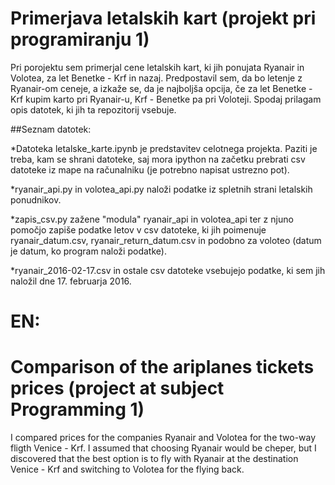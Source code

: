 # Primerjava letalskih kart (projekt pri programiranju 1)

Pri porojektu sem primerjal cene letalskih kart, ki jih ponujata Ryanair in Volotea, za let Benetke - Krf in nazaj. Predpostavil sem, da bo letenje z Ryanair-om ceneje, a izkaže se, da je najboljša opcija, če za let Benetke - Krf kupim karto pri Ryanair-u, Krf - Benetke pa pri Voloteji. Spodaj prilagam opis datotek, ki jih ta repozitorij vsebuje.

##Seznam datotek:

  *Datoteka letalske_karte.ipynb je predstavitev celotnega projekta. Paziti je treba, kam se shrani datoteke, saj mora ipython na   začetku prebrati csv datoteke iz mape na računalniku (je potrebno napisat ustrezno pot).
  
  *ryanair_api.py in volotea_api.py naloži podatke iz spletnih strani letalskih ponudnikov.
  
  *zapis_csv.py zažene "modula" ryanair_api in volotea_api ter z njuno pomočjo zapiše podatke letov v csv datoteke, ki jih          poimenuje ryanair_datum.csv, ryanair_return_datum.csv in podobno za voloteo (datum je datum, ko program naloži podatke).
  
  *ryanair_2016-02-17.csv in ostale csv datoteke vsebujejo podatke, ki sem jih naložil dne 17. februarja 2016.

# EN:
# Comparison of the ariplanes tickets prices (project at subject Programming 1)

I compared prices for the companies Ryanair and Volotea for the two-way fligth Venice - Krf. I assumed that choosing Ryanair would be cheper, but I discovered that the best option is to fly with Ryanair at the destination Venice - Krf and switching to Volotea for the flying back.
